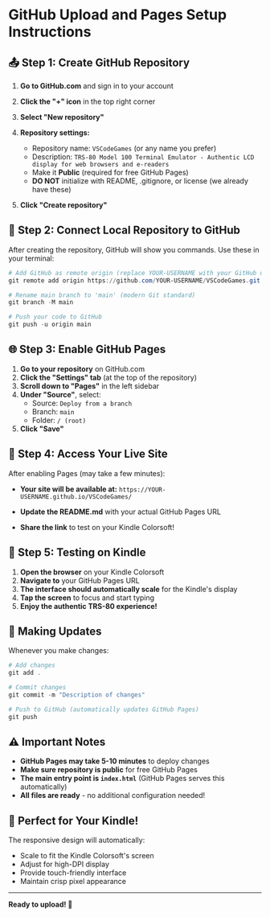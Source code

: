 # GitHub Upload and Pages Setup Instructions

## 📤 Step 1: Create GitHub Repository

1. **Go to GitHub.com** and sign in to your account
2. **Click the "+" icon** in the top right corner
3. **Select "New repository"**
4. **Repository settings:**
   - Repository name: `VSCodeGames` (or any name you prefer)
   - Description: `TRS-80 Model 100 Terminal Emulator - Authentic LCD display for web browsers and e-readers`
   - Make it **Public** (required for free GitHub Pages)
   - **DO NOT** initialize with README, .gitignore, or license (we already have these)

5. **Click "Create repository"**

## 🔗 Step 2: Connect Local Repository to GitHub

After creating the repository, GitHub will show you commands. Use these in your terminal:

```powershell
# Add GitHub as remote origin (replace YOUR-USERNAME with your GitHub username)
git remote add origin https://github.com/YOUR-USERNAME/VSCodeGames.git

# Rename main branch to 'main' (modern Git standard)
git branch -M main

# Push your code to GitHub
git push -u origin main
```

## 🌐 Step 3: Enable GitHub Pages

1. **Go to your repository** on GitHub.com
2. **Click the "Settings" tab** (at the top of the repository)
3. **Scroll down to "Pages"** in the left sidebar
4. **Under "Source"**, select:
   - Source: `Deploy from a branch`
   - Branch: `main`
   - Folder: `/ (root)`
5. **Click "Save"**

## 🎉 Step 4: Access Your Live Site

After enabling Pages (may take a few minutes):

- **Your site will be available at:**
  `https://YOUR-USERNAME.github.io/VSCodeGames/`

- **Update the README.md** with your actual GitHub Pages URL
- **Share the link** to test on your Kindle Colorsoft!

## 📱 Step 5: Testing on Kindle

1. **Open the browser** on your Kindle Colorsoft
2. **Navigate to** your GitHub Pages URL
3. **The interface should automatically scale** for the Kindle's display
4. **Tap the screen** to focus and start typing
5. **Enjoy the authentic TRS-80 experience!**

## 🔧 Making Updates

Whenever you make changes:

```powershell
# Add changes
git add .

# Commit changes
git commit -m "Description of changes"

# Push to GitHub (automatically updates GitHub Pages)
git push
```

## ⚠️ Important Notes

- **GitHub Pages may take 5-10 minutes** to deploy changes
- **Make sure repository is public** for free GitHub Pages
- **The main entry point is `index.html`** (GitHub Pages serves this automatically)
- **All files are ready** - no additional configuration needed!

## 🎯 Perfect for Your Kindle!

The responsive design will automatically:
- Scale to fit the Kindle Colorsoft's screen
- Adjust for high-DPI display
- Provide touch-friendly interface
- Maintain crisp pixel appearance

---

**Ready to upload! 🚀**